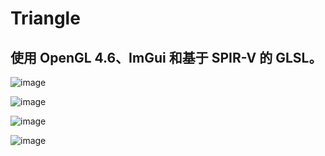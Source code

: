 # Triangle

## 使用 OpenGL 4.6、ImGui 和基于 SPIR-V 的 GLSL。

![image](https://github.com/qian-o/Triangle/assets/84434846/cdaf0a6c-3f55-468e-9053-2f85e91f50d6)

![image](https://github.com/qian-o/Triangle/assets/84434846/7ff1e0ee-d9b1-4205-997e-4de8872af625)

![image](https://github.com/qian-o/Triangle/assets/84434846/ac3ef1f1-6f97-47c5-b687-441b03f81b8a)

![image](https://github.com/qian-o/Triangle/assets/84434846/de147126-2d54-4316-a24c-c11a91ec50fa)
